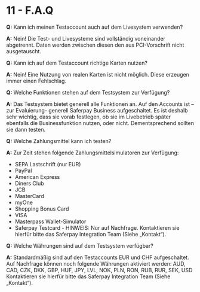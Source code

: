 # 11 - F.A.Q

**Q:** Kann ich meinen Testaccount auch auf dem Livesystem verwenden?

**A:** Nein! Die Test- und Livesysteme sind vollständig voneinander abgetrennt.  Daten werden zwischen diesen den aus PCI-Vorschrift nicht ausgetauscht.

**Q:** Kann ich auf dem Testaccount richtige Karten nutzen?

**A:** Nein! Eine Nutzung von realen Karten ist nicht möglich. Diese erzeugen immer einen Fehlschlag.

**Q:** Welche Funktionen stehen auf dem Testsystem zur Verfügung?

**A:** Das Testsystem bietet generell alle Funktionen an. Auf den Accounts ist –zur Evaluierung- generell Saferpay Business aufgeschaltet. Es ist deshalb sehr wichtig, dass sie vorab festlegen, ob sie im Livebetrieb später ebenfalls die Businessfunktion nutzen, oder nicht. Dementsprechend sollten sie dann testen.

**Q:** Welche Zahlungsmittel kann ich testen?

**A:** Zur Zeit stehen folgende Zahlungsmittelsimulatoren zur Verfügung:

+ SEPA Lastschrift (nur EUR)
+ PayPal
+ American Express
+ Diners Club
+ JCB
+ MasterCard
+ myOne
+ Shopping Bonus Card
+ VISA
+ Masterpass Wallet-Simulator
+ Saferpay Testcard - HINWEIS: Nur auf Nachfrage. Kontaktieren sie hierfür bitte das Saferpay Integration Team (Siehe „Kontakt“).

**Q:** Welche Währungen sind auf dem Testsystem verfügbar?

**A:** Standardmäßig sind auf den Testaccounts EUR und CHF aufgeschaltet. Auf Nachfrage können noch folgende Währungen aktiviert werden:
AUD, CAD, CZK, DKK, GBP, HUF, JPY, LVL, NOK, PLN, RON, RUB, RUR, SEK, USD
Kontaktieren sie hierfür bitte das Saferpay Integration Team (Siehe „Kontakt“).
